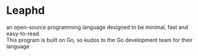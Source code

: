 # Leaphd
an open-source programming language designed to be minimal, fast and easy-to-read. </br>
This program is built on Go, so kudos to the Go development team for their language
